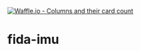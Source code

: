 [![Waffle.io - Columns and their card count](https://badge.waffle.io/laurisaarni/fida-imu.png?columns=all)](https://waffle.io/laurisaarni/fida-imu?utm_source=badge)
# fida-imu